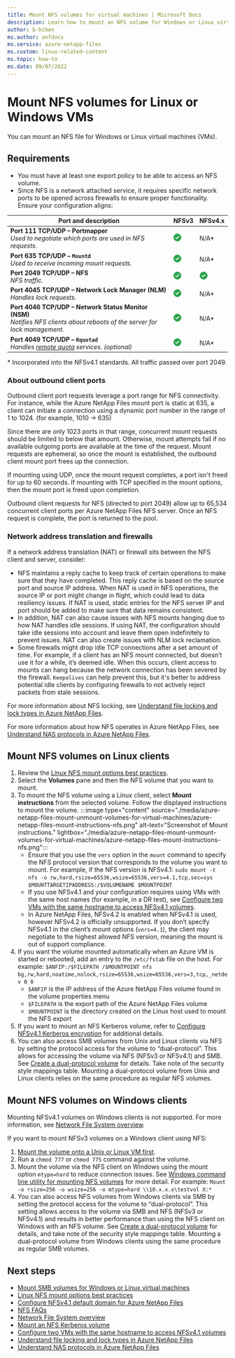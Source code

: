 ```yaml
---
title: Mount NFS volumes for virtual machines | Microsoft Docs
description: Learn how to mount an NFS volume for Windows or Linux virtual machines.
author: b-hchen
ms.author: anfdocs
ms.service: azure-netapp-files
ms.custom: linux-related-content
ms.topic: how-to
ms.date: 09/07/2022
---
```

# Mount NFS volumes for Linux or Windows VMs 

You can mount an NFS file for Windows or Linux virtual machines (VMs). 

## Requirements 

* You must have at least one export policy to be able to access an NFS volume.
* Since NFS is a network attached service, it requires specific network ports to be opened across firewalls to ensure proper functionality. Ensure your configuration aligns:

| Port and description | NFSv3 | NFSv4.x | 
| --- | - | - | 
| **Port 111 TCP/UDP – Portmapper** <br /> _Used to negotiate which ports are used in NFS requests._ | ![White checkmark in green box](../static-web-apps/media/get-started-cli/checkmark-green-circle.png) | N/A* | 
| **Port 635 TCP/UDP – `Mountd`** <br /> *Used to receive incoming mount requests.* | ![White checkmark in green box](../static-web-apps/media/get-started-cli/checkmark-green-circle.png) | N/A* | 
| **Port 2049 TCP/UDP – NFS** <br /> _NFS traffic._ | ![White checkmark in green box](../static-web-apps/media/get-started-cli/checkmark-green-circle.png) | ![White checkmark in green box](../static-web-apps/media/get-started-cli/checkmark-green-circle.png) |
| **Port 4045 TCP/UDP – Network Lock Manager (NLM)** <br /> _Handles lock requests._ | ![White checkmark in green box](../static-web-apps/media/get-started-cli/checkmark-green-circle.png) | N/A* | 
| **Port 4046 TCP/UDP – Network Status Monitor (NSM)** <br /> _Notifies NFS clients about reboots of the server for lock management._ | ![White checkmark in green box](../static-web-apps/media/get-started-cli/checkmark-green-circle.png) | N/A* | 
| **Port 4049 TCP/UDP – `Rquotad`** <br /> _Handles [remote quota](https://linux.die.net/man/8/rpc.rquotad) services. (optional)_ | ![White checkmark in green box](../static-web-apps/media/get-started-cli/checkmark-green-circle.png) | N/A* | 

\* Incorporated into the NFSv4.1 standards. All traffic passed over port 2049.

### About outbound client ports

Outbound client port requests leverage a port range for NFS connectivity. For instance, while the Azure NetApp Files mount port is static at 635, a client can initiate a connection using a dynamic port number in the range of 1 to 1024. (for example, 1010 -> 635)

Since there are only 1023 ports in that range, concurrent mount requests should be limited to below that amount. Otherwise, mount attempts fail if no available outgoing ports are available at the time of the request. Mount requests are ephemeral, so once the mount is established, the outbound client mount port frees up the connection.

If mounting using UDP, once the mount request completes, a port isn't freed for up to 60 seconds. If mounting with TCP specified in the mount options, then the mount port is freed upon completion.

Outbound client requests for NFS (directed to port 2049) allow up to 65,534 concurrent client ports per Azure NetApp Files NFS server. Once an NFS request is complete, the port is returned to the pool.

### Network address translation and firewalls

If a network address translation (NAT) or firewall sits between the NFS client and server, consider:

*	NFS maintains a reply cache to keep track of certain operations to make sure that they have completed. This reply cache is based on the source port and source IP address. When NAT is used in NFS operations, the source IP or port might change in flight, which could lead to data resiliency issues. If NAT is used, static entries for the NFS server IP and port should be added to make sure that data remains consistent.
*	In addition, NAT can also cause issues with NFS mounts hanging due to how NAT handles idle sessions. If using NAT, the configuration should take idle sessions into account and leave them open indefinitely to prevent issues. NAT can also create issues with NLM lock reclamation.
*	Some firewalls might drop idle TCP connections after a set amount of time. For example, if a client has an NFS mount connected, but doesn’t use it for a while, it’s deemed idle. When this occurs, client access to mounts can hang because the network connection has been severed by the firewall. `Keepalives` can help prevent this, but it's better to address potential idle clients by configuring firewalls to not actively reject packets from stale sessions.

For more information about NFS locking, see [Understand file locking and lock types in Azure NetApp Files](understand-file-locks.md).

For more information about how NFS operates in Azure NetApp Files, see [Understand NAS protocols in Azure NetApp Files](network-attached-storage-protocols.md#network-file-system-nfs).


## Mount NFS volumes on Linux clients

1. Review the [Linux NFS mount options best practices](performance-linux-mount-options.md).
2. Select the **Volumes** pane and then the NFS volume that you want to mount.
3. To mount the NFS volume using a Linux client, select **Mount instructions** from the selected volume. Follow the displayed instructions to mount the volume. 
  :::image type="content" source="./media/azure-netapp-files-mount-unmount-volumes-for-virtual-machines/azure-netapp-files-mount-instructions-nfs.png" alt-text="Screenshot of Mount instructions." lightbox="./media/azure-netapp-files-mount-unmount-volumes-for-virtual-machines/azure-netapp-files-mount-instructions-nfs.png":::
      * Ensure that you use the `vers` option in the `mount` command to specify the NFS protocol version that corresponds to the volume you want to mount. 
  For example, if the NFS version is NFSv4.1: 
  `sudo mount -t nfs -o rw,hard,rsize=65536,wsize=65536,vers=4.1,tcp,sec=sys $MOUNTTARGETIPADDRESS:/$VOLUMENAME $MOUNTPOINT` 
      * If you use NFSv4.1 and your configuration requires using VMs with the same host names (for example, in a DR test), see [Configure two VMs with the same hostname to access NFSv4.1 volumes](configure-nfs-clients.md#configure-two-vms-with-the-same-hostname-to-access-nfsv41-volumes).
      * In Azure NetApp Files, NFSv4.2 is enabled when NFSv4.1 is used, however NFSv4.2 is officially unsupported. If you don’t specify NFSv4.1 in the client’s mount options (`vers=4.1`), the client may negotiate to the highest allowed NFS version, meaning the mount is out of support compliance.
4. If you want the volume mounted automatically when an Azure VM is started or rebooted, add an entry to the `/etc/fstab` file on the host. 
  For example: `$ANFIP:/$FILEPATH /$MOUNTPOINT nfs bg,rw,hard,noatime,nolock,rsize=65536,wsize=65536,vers=3,tcp,_netdev 0 0`
    * `$ANFIP` is the IP address of the Azure NetApp Files volume found in the volume properties menu
    * `$FILEPATH` is the export path of the Azure NetApp Files volume
    * `$MOUNTPOINT` is the directory created on the Linux host used to mount the NFS export
5. If you want to mount an NFS Kerberos volume, refer to [Configure NFSv4.1 Kerberos encryption](configure-kerberos-encryption.md) for additional details.
6. You can also access SMB volumes from Unix and Linux clients via NFS by setting the protocol access for the volume to “dual-protocol”. This allows for accessing the volume via NFS (NFSv3 or NFSv4.1) and SMB. See [Create a dual-protocol volume](create-volumes-dual-protocol.md) for details. Take note of the security style mappings table. Mounting a dual-protocol volume from Unix and Linux clients relies on the same procedure as regular NFS volumes.

## Mount NFS volumes on Windows clients 

Mounting NFSv4.1 volumes on Windows clients is not supported. For more information, see [Network File System overview](/windows-server/storage/nfs/nfs-overview).

If you want to mount NFSv3 volumes on a Windows client using NFS: 

1. [Mount the volume onto a Unix or Linux VM first](#mount-nfs-volumes-on-linux-clients).
1. Run a `chmod 777` or `chmod 775` command against the volume. 
1. Mount the volume via the NFS client on Windows using the mount option `mtype=hard` to reduce connection issues. 
  See [Windows command line utility for mounting NFS volumes](/windows-server/administration/windows-commands/mount) for more detail. 
  For example: `Mount -o rsize=256 -o wsize=256 -o mtype=hard \\10.x.x.x\testvol X:* `
1. You can also access NFS volumes from Windows clients via SMB by setting the protocol access for the volume to “dual-protocol”. This setting allows access to the volume via SMB and NFS (NFSv3 or NFSv4.1) and results in better performance than using the NFS client on Windows with an NFS volume. See [Create a dual-protocol volume](create-volumes-dual-protocol.md) for details, and take note of the security style mappings table. Mounting a dual-protocol volume from Windows clients using the same procedure as regular SMB volumes. 

## Next steps

* [Mount SMB volumes for Windows or Linux virtual machines](mount-volumes-vms-smb.md)
* [Linux NFS mount options best practices](performance-linux-mount-options.md) 
* [Configure NFSv4.1 default domain for Azure NetApp Files](azure-netapp-files-configure-nfsv41-domain.md)
* [NFS FAQs](faq-nfs.md)
* [Network File System overview](/windows-server/storage/nfs/nfs-overview)
* [Mount an NFS Kerberos volume](configure-kerberos-encryption.md#kerberos_mount)
* [Configure two VMs with the same hostname to access NFSv4.1 volumes](configure-nfs-clients.md#configure-two-vms-with-the-same-hostname-to-access-nfsv41-volumes) 
* [Understand file locking and lock types in Azure NetApp Files](understand-file-locks.md)
* [Understand NAS protocols in Azure NetApp Files](network-attached-storage-protocols.md#network-file-system-nfs)
